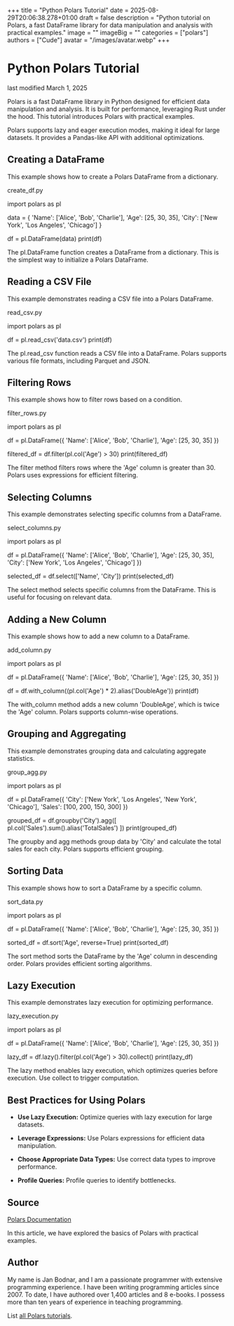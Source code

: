 +++
title = "Python Polars Tutorial"
date = 2025-08-29T20:06:38.278+01:00
draft = false
description = "Python tutorial on Polars, a fast DataFrame library for data manipulation and analysis with practical examples."
image = ""
imageBig = ""
categories = ["polars"]
authors = ["Cude"]
avatar = "/images/avatar.webp"
+++

# Python Polars Tutorial

last modified March 1, 2025

Polars is a fast DataFrame library in Python designed for efficient data
manipulation and analysis. It is built for performance, leveraging Rust under
the hood. This tutorial introduces Polars with practical examples.

Polars supports lazy and eager execution modes, making it ideal for large
datasets. It provides a Pandas-like API with additional optimizations.

## Creating a DataFrame

This example shows how to create a Polars DataFrame from a dictionary.

create_df.py
  

import polars as pl

data = {
    'Name': ['Alice', 'Bob', 'Charlie'],
    'Age': [25, 30, 35],
    'City': ['New York', 'Los Angeles', 'Chicago']
}

df = pl.DataFrame(data)
print(df)

The pl.DataFrame function creates a DataFrame from a dictionary.
This is the simplest way to initialize a Polars DataFrame.

## Reading a CSV File

This example demonstrates reading a CSV file into a Polars DataFrame.

read_csv.py
  

import polars as pl

df = pl.read_csv('data.csv')
print(df)

The pl.read_csv function reads a CSV file into a DataFrame. Polars
supports various file formats, including Parquet and JSON.

## Filtering Rows

This example shows how to filter rows based on a condition.

filter_rows.py
  

import polars as pl

df = pl.DataFrame({
    'Name': ['Alice', 'Bob', 'Charlie'],
    'Age': [25, 30, 35]
})

filtered_df = df.filter(pl.col('Age') &gt; 30)
print(filtered_df)

The filter method filters rows where the 'Age' column is greater
than 30. Polars uses expressions for efficient filtering.

## Selecting Columns

This example demonstrates selecting specific columns from a DataFrame.

select_columns.py
  

import polars as pl

df = pl.DataFrame({
    'Name': ['Alice', 'Bob', 'Charlie'],
    'Age': [25, 30, 35],
    'City': ['New York', 'Los Angeles', 'Chicago']
})

selected_df = df.select(['Name', 'City'])
print(selected_df)

The select method selects specific columns from the DataFrame.
This is useful for focusing on relevant data.

## Adding a New Column

This example shows how to add a new column to a DataFrame.

add_column.py
  

import polars as pl

df = pl.DataFrame({
    'Name': ['Alice', 'Bob', 'Charlie'],
    'Age': [25, 30, 35]
})

df = df.with_column((pl.col('Age') * 2).alias('DoubleAge'))
print(df)

The with_column method adds a new column 'DoubleAge', which is
twice the 'Age' column. Polars supports column-wise operations.

## Grouping and Aggregating

This example demonstrates grouping data and calculating aggregate statistics.

group_agg.py
  

import polars as pl

df = pl.DataFrame({
    'City': ['New York', 'Los Angeles', 'New York', 'Chicago'],
    'Sales': [100, 200, 150, 300]
})

grouped_df = df.groupby('City').agg([
    pl.col('Sales').sum().alias('TotalSales')
])
print(grouped_df)

The groupby and agg methods group data by 'City'
and calculate the total sales for each city. Polars supports efficient grouping.

## Sorting Data

This example shows how to sort a DataFrame by a specific column.

sort_data.py
  

import polars as pl

df = pl.DataFrame({
    'Name': ['Alice', 'Bob', 'Charlie'],
    'Age': [25, 30, 35]
})

sorted_df = df.sort('Age', reverse=True)
print(sorted_df)

The sort method sorts the DataFrame by the 'Age' column in
descending order. Polars provides efficient sorting algorithms.

## Lazy Execution

This example demonstrates lazy execution for optimizing performance.

lazy_execution.py
  

import polars as pl

df = pl.DataFrame({
    'Name': ['Alice', 'Bob', 'Charlie'],
    'Age': [25, 30, 35]
})

lazy_df = df.lazy().filter(pl.col('Age') &gt; 30).collect()
print(lazy_df)

The lazy method enables lazy execution, which optimizes queries
before execution. Use collect to trigger computation.

## Best Practices for Using Polars

- **Use Lazy Execution:** Optimize queries with lazy execution for large datasets.

- **Leverage Expressions:** Use Polars expressions for efficient data manipulation.

- **Choose Appropriate Data Types:** Use correct data types to improve performance.

- **Profile Queries:** Profile queries to identify bottlenecks.

## Source

[Polars Documentation](https://docs.pola.rs/api/python/stable/reference/index.html)

In this article, we have explored the basics of Polars with practical examples.

## Author

My name is Jan Bodnar, and I am a passionate programmer with extensive
programming experience. I have been writing programming articles since 2007.
To date, I have authored over 1,400 articles and 8 e-books. I possess more
than ten years of experience in teaching programming.

List [all Polars tutorials](/all/#polars).